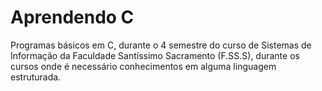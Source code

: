 Aprendendo C
=================

Programas básicos em C, durante o 4 semestre do curso de Sistemas de Informação da Faculdade Santíssimo Sacramento (F.SS.S), 
durante os cursos onde é necessário conhecimentos em alguma linguagem estruturada.
